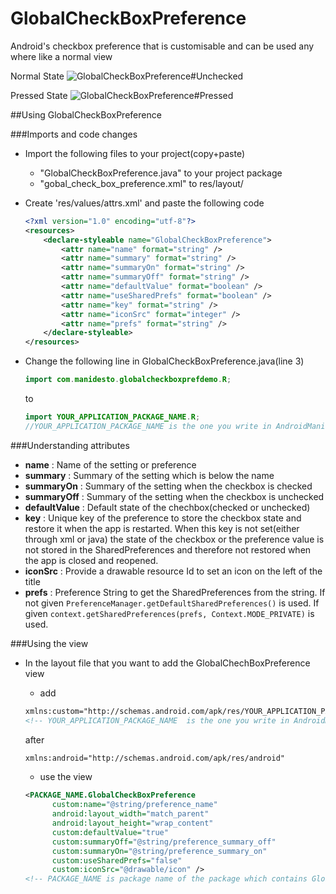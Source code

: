 GlobalCheckBoxPreference
========================

Android's checkbox preference that is customisable and can be used any where like a normal view

Normal State
![GlobalCheckBoxPreference#Unchecked](https://un7o1q.by3301.livefilestore.com/y2pxmvKMYH7kpq6Jpa8fvr98Cmbjf21yPCVNyQPLsZ0G16rZ3Sh3RTOfT_GG95PgzbcHOlv47Q2vLJ_yWeJDXon9-1yWCfe8YvmkV5lbVKpmJk/Screenshot_2014-08-21-02-40-47_1.jpg?psid=1 "GlobalCheckBoxPreference_Unchecked")

Pressed State
![GlobalCheckBoxPreference#Pressed](https://pcozwa.by3301.livefilestore.com/y2pK9-jvIln_lHP1DQ7F40uFPPrTylg2t3fkZd9w4eyXFibcH_ICUPMX4hyg4453v-KEztL-nBCv-nqQlJwWSwhWDDpOFtbAuJZ_XA8PMPi9mQ/Screenshot_2014-08-21-02-40-53_1.jpg?psid=1 "GlobalCheckBoxPreference_Pressed")

##Using GlobalCheckBoxPreference 

###Imports and code changes
* Import the following files to your project(copy+paste)
  * "GlobalCheckBoxPreference.java" to your project package
  * "gobal_check_box_preference.xml" to res/layout/

* Create 'res/values/attrs.xml' and paste the following code
  ```xml
  <?xml version="1.0" encoding="utf-8"?>
  <resources>
      <declare-styleable name="GlobalCheckBoxPreference">
          <attr name="name" format="string" />
          <attr name="summary" format="string" />
          <attr name="summaryOn" format="string" />
          <attr name="summaryOff" format="string" />
          <attr name="defaultValue" format="boolean" />
          <attr name="useSharedPrefs" format="boolean" />
          <attr name="key" format="string" />
          <attr name="iconSrc" format="integer" />
          <attr name="prefs" format="string" />
      </declare-styleable>
  </resources>
  ```
* Change the following line in GlobalCheckBoxPreference.java(line 3)

  ```java
  import com.manidesto.globalcheckboxprefdemo.R;
  ``` 
  to
  ```java
  import YOUR_APPLICATION_PACKAGE_NAME.R;
  //YOUR_APPLICATION_PACKAGE_NAME is the one you write in AndroidManifest.xml
  ```
###Understanding attributes
* **name** : Name of the setting or preference
* **summary** : Summary of the setting which is below the name
* **summaryOn** : Summary of the setting when the checkbox is checked
* **summaryOff** : Summary of the setting when the checkbox is unchecked
* **defaultValue** : Default state of the chechbox(checked or unchecked)
* **key** : Unique key of the preference to store the checkbox state and restore it when the app is restarted. When this key is not set(either through xml or java) the state of the checkbox or the preference value is not stored in the SharedPreferences and therefore not restored when the app is closed and reopened. 
* **iconSrc** : Provide a drawable resource Id to set an icon on the left of the title
* **prefs** : Preference String to get the SharedPreferences from the string. If not given ```PreferenceManager.getDefaultSharedPreferences()``` is used. If given ```context.getSharedPreferences(prefs, Context.MODE_PRIVATE)``` is used.

###Using the view
* In the layout file that you want to add the GlobalChechBoxPreference view
  * add
  ```xml
  xmlns:custom="http://schemas.android.com/apk/res/YOUR_APPLICATION_PACKAGE_NAME"
  <!-- YOUR_APPLICATION_PACKAGE_NAME  is the one you write in AndroidManifest.xml -->
  ``` 
  after
  ```xml
  xmlns:android="http://schemas.android.com/apk/res/android"
  ```
  
  * use the view
  ```xml
  <PACKAGE_NAME.GlobalCheckBoxPreference
        custom:name="@string/preference_name"
        android:layout_width="match_parent"
        android:layout_height="wrap_content"
        custom:defaultValue="true"
        custom:summaryOff="@string/preference_summary_off"
        custom:summaryOn="@string/preference_summary_on"
        custom:useSharedPrefs="false" 
        custom:iconSrc="@drawable/icon" />
  <!-- PACKAGE_NAME is package name of the package which contains GlobalCheckBoxPreference.java -->
  ```



